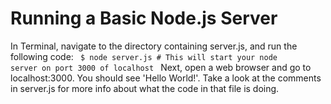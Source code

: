 Running a Basic Node.js Server
==============================
In Terminal, navigate to the directory containing server.js, and run the following code:
<code>
    $ node server.js
    # This will start your node server on port 3000 of localhost
</code>
Next, open a web browser and go to localhost:3000. You should see 'Hello World!'. Take a look at the comments in server.js for more info about what the code in that file is doing.
